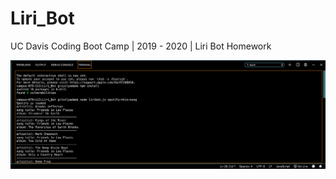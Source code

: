 # Liri_Bot
UC Davis Coding Boot Camp | 2019 - 2020 | Liri Bot Homework

![Image description](/spotifyExample.png)